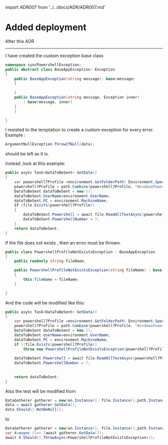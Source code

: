 import ADR007 from '../../docs/ADR/ADR007.md'

# Added deployment

After this ADR 

<!--truncate-->

***
<ADR007 />

I have created the custom exception base class

```csharp
namespace syncPowershellException;
public abstract class BaseAppException: Exception
{
    public BaseAppException(string message): base(message)
    {
        
    }
    public BaseAppException(string message, Exception inner)
        : base(message, inner)
    {
    }

}
```

I resisted to the temptation to create a custom exception for every error.  Example : 

```csharp
ArgumentNullException.ThrowIfNull(data);
```

should be left as it is.

Instead ,look at this example:

```csharp
public async Task<DataToBeSent> GetData()
{
    var powershell7Profile =environment.GetFolderPath( Environment.SpecialFolder.MyDocuments );
    powershell7Profile = path.Combine(powershell7Profile, "WindowsPowerShell", "Microsoft.PowerShell_profile.ps1");
    DataToBeSent dataToBeSent = new ();
    dataToBeSent.UserName=environment.UserName;
    dataToBeSent.PC = environment.MachineName;
    if (file.Exists(powershell7Profile))
    {
        dataToBeSent.Powershell = await file.ReadAllTextAsync(powershell7Profile, CancellationToken.None);
        dataToBeSent.PowershellNumber = 7;
    }
    return dataToBeSent;
}
```

If the file does not exists , then an error must be thrown. 

```csharp
public class PowershellProfileNotExistsException : BaseAppException
{
    public readonly string fileName;

    public PowershellProfileNotExistsException(string fileName) : base($"file {fileName} does not exists")
    {
        this.fileName = fileName;
    }

}
```

And the code will be modified like this:

```csharp
public async Task<DataToBeSent> GetData()
{
    var powershell7Profile =environment.GetFolderPath( Environment.SpecialFolder.MyDocuments );
    powershell7Profile = path.Combine(powershell7Profile, "WindowsPowerShell", "Microsoft.PowerShell_profile.ps1");
    DataToBeSent dataToBeSent = new ();
    dataToBeSent.UserName=environment.UserName;
    dataToBeSent.PC = environment.MachineName;
    if (!file.Exists(powershell7Profile))
        throw new PowershellProfileNotExistsException(powershell7Profile);
        
    dataToBeSent.Powershell = await file.ReadAllTextAsync(powershell7Profile, CancellationToken.None);
    dataToBeSent.PowershellNumber = 7;
    
    
    return dataToBeSent;
}
```


Also the test will be modified from
```csharp
DataGatherer gatherer = new(en.Instance(), file.Instance(),path.Instance(), logger);
data = await gatherer.GetData();
data.Should().NotBeNull();
```

to 


```csharp
DataGatherer gatherer = new(en.Instance(), file.Instance(),path.Instance(), logger);
var X=async ()=> (await gatherer.GetData());
await X.Should().ThrowAsync<PowershellProfileNotExistsException>();
```


